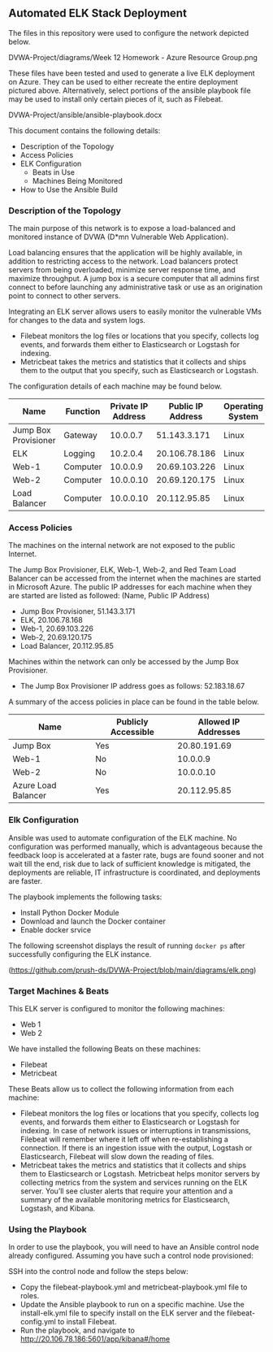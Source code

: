 ## Automated ELK Stack Deployment

The files in this repository were used to configure the network depicted below.

DVWA-Project/diagrams/Week 12 Homework - Azure Resource Group.png

These files have been tested and used to generate a live ELK deployment on Azure. They can be used to either recreate the entire deployment pictured above. Alternatively, select portions of the ansible playbook file may be used to install only certain pieces of it, such as Filebeat.

  DVWA-Project/ansible/ansible-playbook.docx

This document contains the following details:
- Description of the Topology
- Access Policies
- ELK Configuration
  - Beats in Use
  - Machines Being Monitored
- How to Use the Ansible Build

### Description of the Topology

The main purpose of this network is to expose a load-balanced and monitored instance of DVWA (D*mn Vulnerable Web Application).

Load balancing ensures that the application will be highly available, in addition to restricting access to the network.
Load balancers protect servers from being overloaded, minimize server response time, and maximize throughput. A jump box is a secure computer that all admins first connect to before launching any administrative task or use as an origination point to connect to other servers.

Integrating an ELK server allows users to easily monitor the vulnerable VMs for changes to the data and system logs.
- Filebeat monitors the log files or locations that you specify, collects log events, and forwards them either to Elasticsearch or Logstash for indexing.
- Metricbeat takes the metrics and statistics that it collects and ships them to the output that you specify, such as Elasticsearch or Logstash.

The configuration details of each machine may be found below.

| Name                 | Function | Private IP Address | Public IP Address | Operating System |
|----------------------|----------|--------------------|------------------ |------------------
| Jump Box Provisioner | Gateway  | 10.0.0.7           | 51.143.3.171      | Linux            |
| ELK                  | Logging  | 10.2.0.4           | 20.106.78.186     | Linux            |
| Web-1                | Computer | 10.0.0.9           | 20.69.103.226     | Linux            |
| Web-2                | Computer | 10.0.0.10          | 20.69.120.175     | Linux            |
| Load Balancer        | Computer | 10.0.0.10          | 20.112.95.85      | Linux            |

### Access Policies

The machines on the internal network are not exposed to the public Internet. 

The Jump Box Provisioner, ELK, Web-1, Web-2, and Red Team Load Balancer can be accessed from the internet when the machines are started in Microsoft Azure. The public IP addresses for each machine when they are started are listed as followed: (Name, Public IP Address)
- Jump Box Provisioner, 51.143.3.171
- ELK, 20.106.78.168
- Web-1, 20.69.103.226 
- Web-2, 20.69.120.175
- Load Balancer, 20.112.95.85

Machines within the network can only be accessed by the Jump Box Provisioner.
- The Jump Box Provisioner IP address goes as follows: 52.183.18.67

A summary of the access policies in place can be found in the table below.

| Name                | Publicly Accessible | Allowed IP Addresses |
|---------------------|---------------------|----------------------|
| Jump Box            | Yes                 | 20.80.191.69         |
| Web-1               | No                  | 10.0.0.9             |
| Web-2               | No                  | 10.0.0.10            |
| Azure Load Balancer | Yes                 | 20.112.95.85         |  

### Elk Configuration

Ansible was used to automate configuration of the ELK machine. No configuration was performed manually, which is advantageous because the feedback loop is accelerated at a faster rate, bugs are found sooner and not wait till the end, risk due to lack of sufficient knowledge is mitigated, the deployments are reliable, IT infrastructure is coordinated, and deployments are faster.

The playbook implements the following tasks:
- Install Python Docker Module
- Download and launch the Docker container
- Enable docker srvice

The following screenshot displays the result of running `docker ps` after successfully configuring the ELK instance.

(https://github.com/prush-ds/DVWA-Project/blob/main/diagrams/elk.png)

### Target Machines & Beats
This ELK server is configured to monitor the following machines:
- Web 1
- Web 2

We have installed the following Beats on these machines:
- Filebeat
- Metricbeat

These Beats allow us to collect the following information from each machine:
- Filebeat monitors the log files or locations that you specify, collects log events, and forwards them either to Elasticsearch or Logstash for indexing. In case of network issues or interruptions in transmissions, Filebeat will remember where it left off when re-establishing a connection. If there is an ingestion issue with the output, Logstash or Elasticsearch, Filebeat will slow down the reading of files.
- Metricbeat takes the metrics and statistics that it collects and ships them to Elasticsearch or Logstash. Metricbeat helps monitor servers by collecting metrics from the system and services running on the ELK server. You’ll see cluster alerts that require your attention and a summary of the available monitoring metrics for Elasticsearch, Logstash, and Kibana. 

### Using the Playbook
In order to use the playbook, you will need to have an Ansible control node already configured. Assuming you have such a control node provisioned: 

SSH into the control node and follow the steps below:
- Copy the filebeat-playbook.yml and metricbeat-playbook.yml file to roles.
- Update the Ansible playbook to run on a specific machine. Use the install-elk.yml file to specify install on the ELK server and the filebeat-config.yml to install Filebeat. 
- Run the playbook, and navigate to http://20.106.78.186:5601/app/kibana#/home

